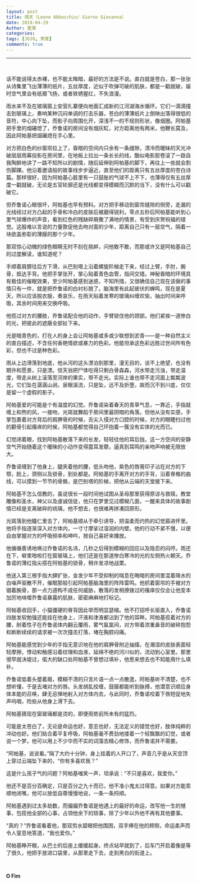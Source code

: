 ```yaml
---
layout: post
title: 雨天（Leone Abbacchio/ Giorno Giovanna）
date: 2019-04-29
Author: 壹澗
categories: 
tags: [JOJO, 茶茸]
comments: true
--- 
```


***

<br/>

话不能说得太赤裸，也不能太晦暗，最好的方法是不说。直白就是苍白，那一张张从诗集里飞出薄薄的纸片，五丝厚度，近似于吹弹可破的肌肤，都是一戳就破，届时空气里会有纸屑飞扬，或者铁锈猩红，不失浪漫。

雨水来不及在玻璃窗上安营扎寨便向地面汇成新的江河湖海水循环。它们一滴滴撞击到玻璃上，奏响某种沉闷单调的打击乐器，苍白的薄薄纸片上倒映出落得很低的音符，中心向下坠，而影子向周围化开，深浅不一的不规则形状，像烟圈。阿帕基把手里的烟碾熄了，乔鲁诺的房间没有烟灰缸，对方距离他有两米，他鞭长莫及，因此阿帕基把烟碾熄在手心里。

对方把白色的纱窗帘拉上了，昏暗的空间内只余有一条缝隙，清冷而暧昧的天光冲破层层雨幕投影在房间里，在地板上拉出一条长长的线，酷似电影胶卷滚了一路自我陶醉地讲了一路不知所以的剧情，随后延伸到阿帕基的脚下，再往上一些就会割伤脚踝。他沿着邀请般的故事线步步逼近，直至他们的距离只有五丝厚度的苍白诗篇。那样很好，因为阿帕基心脏里有一只鼓胀的气球不上不下，也薄得仅有五丝厚度一戳就破，无论是五官轮廓还是光线都变得模糊而沉默的当下，没有什么可以戳破它。

但乔鲁诺心眼很坏，阿帕基也早有预料。对方把手移动到窗帘缝隙的侧旁，走漏的光线经过对方凸起的手骨和冷白的皮肤后被磨得锐利，零点五秒后阿帕基能听到心里气球爆炸的声音，看到红色的残缺碎屑撒了满地的情景，有受到庆贺祝福的错觉。这股难以言说的力量敦促他去吻对面的少年，距离自己只有一层空气，隔着一块欲盖弥彰的薄膜的那个少年。

那双惊心动魄的绿色眼睛无时不刻在挑衅，问他敢不敢，而那或许又是阿帕基自己的过度解读，谁知道呢？

手顺着肩膀往后方下滑，从巴别塔上沿着螺旋阶梯走下来，经过上臂，手肘，腕骨，抵达手背。他把手掌张开，掌心贴着青色血管，指间交错。神秘昏暗的环境具有极佳的催眠效果，至少阿帕基感到迷惑，不知所措，又很确信自己现在该做的事情只有一件，就是把乔鲁诺的白衬衫脱了。脑海里有此起彼伏的蝉鸣，现在是夏天，所以应该脱衣服，奏哀乐，在雨天贴着发寒的玻璃纠缠欢愉，抽出时间来呼吸，其余时间用来交换呼吸。

他揽过对方的腰肢，乔鲁诺配合他的动作，手臂锁住他的颈部。他们紧挨一道惨白的光，把彼此的遮蔽全部扯下来。

光是暗青色的，打在人的身上会让阿帕基或多或少联想到淤青——是一种自然主义的直白描述，不含任何香艳情欲或暴力的色彩。他能坦承这色彩远胜过世间所有色彩，但也不过是种色彩。

雨从上边滑落到地底，他从河的这头漂泊到那里，漫无目的，谈不上绝望，也没有期许和愿景，只是漂。信天翁把尸体吃得只剩白骨森森，河水带走污浊，带走温度，带走从树上滚落至河岸的果实，带不走光。实际上谁也带不走河面上粼粼波光，它们坠在潺潺山涧，泉眼溪流，只是坠，远不及折堕，故而沉不到川底，仅仅是留一个虚假的影子。

阿帕基爱的可能是个有温度的幻觉。乔鲁诺染着春天的青草气息，一靠近，手指就缠上和煦的风，一接吻，光斑就舞蹈于房间里最阴暗的角落。但他从没有实感，手掌包裹着对方背后的肩胛骨的时候，舌尖入侵对方口腔的时候，对方的眼睫扫过他的颧骨引起瘙痒的时候，阿帕基都觉得自己环抱着一簇没有实体的光而已。

幻觉闭着眼，找到阿帕基散落下来的长发，轻轻往他的耳后拢。这一方空间的安静空气开始随着这个暧昧的小动作变得震耳发聩，逼真到耳鸣的亲吻声响被无限放大。

乔鲁诺缠到了他身上，腿夹着他的腰，低头吻他，紫色的唇膏印子沾在对方的下颚，脸上，颈侧以及锁骨，到处都是。阿帕基的手离开对方的手背，沿着脊椎的曲线，可以摸到一节节的骨骼，是巴别塔的阶梯，把他从云端的天堂接下来。

阿帕基不怎么信教的，虽说很长一段时间他试图从圣母那里获得原谅与救赎。教堂雕像和圣水，神父以及虔诚信徒，他只在梦里见过模糊几面，一醒来具体的故事剧情已经是支离破碎的琉璃，他不想去，也很难再拼凑回原形。

光斑落到他瞳仁里去了，阿帕基顺从于牵引诱导，把温柔而灼热的幻觉箍进怀里。他将手指逐渐深入对方体内，一寸寸摩挲过湿润的内壁。他的行动不紧不慢，以便自由掌握对方的呼吸频率和呻吟，按自己喜好来播放。

他循循善诱地唤过乔鲁诺的名讳，几秒之后得到模糊的回应以及隐忍的闷哼。雨还在下，噼里啪啦打在窗玻璃上，他们还是在那道惨白寒冷的光的左侧热火朝天。乔鲁诺的薄红指尖搭在阿帕基的锁骨，稍许发凉地战栗。

他送入第三根手指大肆扩张，金发少年不受抑制的喘息在晦暗的房间里混着降水的白噪声驱散不开，催眠那般引起阿帕基脑海里的阵阵雷鸣。他抓着窗帘的手被对方锢着腕骨，那一点力道构不成任何威胁，散落的发梢撩拨过的瘙痒仅仅会让他变本加厉地啃噬乔鲁诺暴露的肌肤，密密麻麻地打标记。

阿帕基收回手，小猫僵硬的脊背因此举而明显瑟缩。他不打招呼长驱直入，乔鲁诺四肢发软勉强还能挂在他身上，汗液和津液都沾到了他的耳畔。阿帕基揽着对方的腰，耐着性子在乔鲁诺体内翻云覆雨，雾气氤氲间，对方带着浓重鼻音的破碎抱怨和断断续续的请求被一次次撞击打落，堵在胸腔闷痛。

阿帕基能感觉到少年的手指无意识地在他的肩胛骨附近抽搐，在潮湿的皮肤表面轻轻摩擦，悸动和触感沿着纹理和血液，延绵不绝的河川似的，流动到心室里。那里很早就决堤过，偌大的缺口处阿帕基不曾想过填补，他思来想去也不知能用什么填补。

乔鲁诺低着头蹙着眉，模糊不清的只言片语一点一点散逸，阿帕基听不清楚，也不想听懂，于是去堵对方的唇。头发胡乱绞缠，鼓膜都能听到脉搏，他潜意识顺应身体本能的召唤，肆无忌惮地射入对方体内去，与此同时，乔鲁诺咬着下唇短促地失声呜咽，险些从他身上滑下去。

阿帕基猜现在窗玻璃都是烫的，即便雨势前所未有的猛烈。

可能是太苍白了，无论是命运也好，意志也好，无法定义的错觉也好，肢体纯粹的冲动也好。他们贴合着平复呼吸，阿帕基毫不费劲地搂着一个轻飘飘的幻觉，或者说一个梦。他可以用上不少华而不实的词藻去精心修饰，而乔鲁诺并不需要。

“阿帕基，说说看。”隔了大约十分钟，身上挂着的人开口了，声音几乎是从天空顶上穿过云端坠下来的，“你有多喜欢我？”

这是什么孩子气的问题？阿帕基嗤笑一声，坦承说：“不只是喜欢，我爱你。”

他还不是百分百确定，只是百分之九十而已，他不准小鬼太过得意。如果对方能乖顺地闭嘴，他可以放低自尊慢慢地说，一条一条捋顺。

阿帕基遇到过太多劫数，而偏偏乔鲁诺是他遇上的最好的命运，改写他一生的憾事，包揽他全部的心事，占领他余下的琐事，除了少年以外他不再有其他要事。

“真的？”乔鲁诺看着他，那双剪水碧眼把他围困，双手捧在他的颊侧，命运柔声而令人窒息地答道，“我也爱你。”

阿帕基睁开眼，从巴士的后座上缓缓起身。终点站早就到了，后车门开启着像是等了很久，他把手放进口袋里，从那里走下去，走到黑白的街道上。

<br/>

**O Fim**
